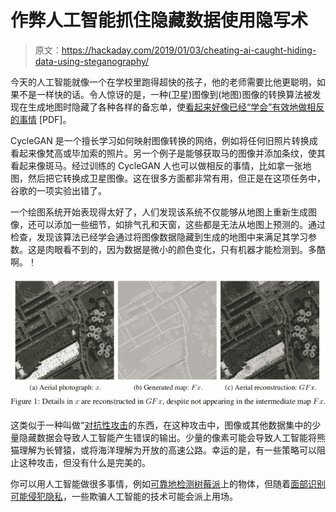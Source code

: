 # 作弊人工智能抓住隐藏数据使用隐写术

> 原文：<https://hackaday.com/2019/01/03/cheating-ai-caught-hiding-data-using-steganography/>

今天的人工智能就像一个在学校里跑得超快的孩子，他的老师需要比他更聪明，如果不是一样快的话。令人惊讶的是，一种(卫星)图像到(地图)图像的转换算法被发现在生成地图时隐藏了各种各样的备忘单，使[看起来好像已经“学会”有效地做相反的事情](https://arxiv.org/pdf/1712.02950.pdf) [PDF]。

CycleGAN 是一个擅长学习如何映射图像转换的网络，例如将任何旧照片转换成看起来像梵高或毕加索的照片。另一个例子是能够获取马的图像并添加条纹，使其看起来像斑马。经过训练的 CycleGAN 人也可以做相反的事情，比如拿一张地图，然后把它转换成卫星图像。这在很多方面都非常有用，但正是在这项任务中，谷歌的一项实验出错了。

一个绘图系统开始表现得太好了，人们发现该系统不仅能够从地图上重新生成图像，还可以添加一些细节，如排气孔和天窗，这些都是无法从地图上预测的。通过检查，发现该算法已经学会通过将图像数据隐藏到生成的地图中来满足其学习参数。这是肉眼看不到的，因为数据是微小的颜色变化，只有机器才能检测到。多酷啊。！

![](img/f2f64b719b3e5fe614dbcfce79fe6f19.png)

这类似于一种叫做“[对抗性攻击](https://www.researchgate.net/publication/259440613_Intriguing_properties_of_neural_networks)的东西，在这种攻击中，图像或其他数据集中的少量隐藏数据会导致人工智能产生错误的输出。少量的像素可能会导致人工智能将熊猫理解为长臂猿，或将海洋理解为开放的高速公路。幸运的是，有一些策略可以阻止这种攻击，但没有什么是完美的。

你可以用人工智能做很多事情，例如[可靠地检测树莓派](https://hackaday.com/2018/07/31/object-detection-with-tensorflow/)上的物体，但随着[面部识别可能侵犯隐私](https://hackaday.com/2019/01/02/your-face-is-going-places-you-may-not-like/)，一些欺骗人工智能的技术可能会派上用场。